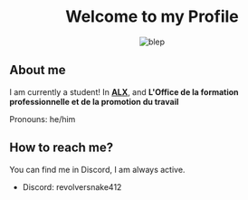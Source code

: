 <div align="center">
  <h1>Welcome to my Profile</h1>
  <img src="https://gcdnb.pbrd.co/images/CVvzMxntevZV.gif?o=1" alt="blep">
</div>
<div>
  <h2>About me</h2>
  <p>I am currently a student! In <a href="https://www.alxafrica.com/"><b>ALX</b></a>, and <b>L'Office de la formation professionnelle et de la promotion du travail</b></p>
  <p>Pronouns: he/him</p>
  <h2>How to reach me?</h2>
  <p>You can find me in Discord, I am always active.</p>
  <ul>
    <li>Discord: revolversnake412</li>
  </ul>
</div>

<!--
**RevolverSnake412/RevolverSnake412** is a ✨ _special_ ✨ repository because its `README.md` (this file) appears on your GitHub profile.

Here are some ideas to get you started:

- 🔭 I’m currently working on ...
- 🌱 I’m currently learning ...
- 👯 I’m looking to collaborate on ...
- 🤔 I’m looking for help with ...
- 💬 Ask me about ...
- 📫 How to reach me: ...
- 😄 Pronouns: ...
- ⚡ Fun fact: ...
-->
